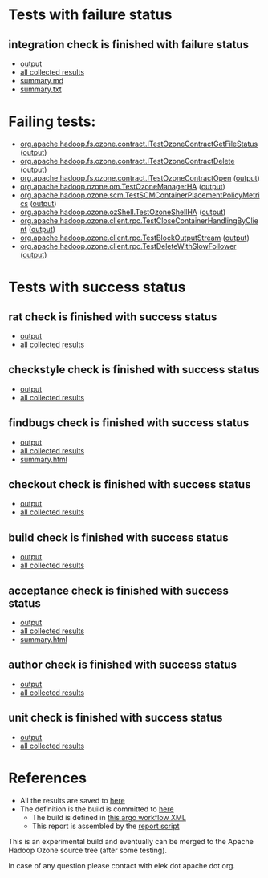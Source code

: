 # Tests with failure status

## integration check is finished with failure status

   * [output](https://raw.githubusercontent.com/elek/ozone-ci-q4/master/pr/pr-hdds-2181-4npqb/integration/output.log)
   * [all collected results](https://github.com/elek/ozone-ci-q4/tree/master/pr/pr-hdds-2181-4npqb/integration)
   * [summary.md](https://github.com/elek/ozone-ci-q4/tree/master/pr/pr-hdds-2181-4npqb/integration/summary.md)
   * [summary.txt](https://github.com/elek/ozone-ci-q4/tree/master/pr/pr-hdds-2181-4npqb/integration/summary.txt)

# Failing tests: 

 * [org.apache.hadoop.fs.ozone.contract.ITestOzoneContractGetFileStatus](hadoop-ozone/ozonefs/org.apache.hadoop.fs.ozone.contract.ITestOzoneContractGetFileStatus.txt) ([output](hadoop-ozone/ozonefs/org.apache.hadoop.fs.ozone.contract.ITestOzoneContractGetFileStatus-output.txt))
 * [org.apache.hadoop.fs.ozone.contract.ITestOzoneContractDelete](hadoop-ozone/ozonefs/org.apache.hadoop.fs.ozone.contract.ITestOzoneContractDelete.txt) ([output](hadoop-ozone/ozonefs/org.apache.hadoop.fs.ozone.contract.ITestOzoneContractDelete-output.txt))
 * [org.apache.hadoop.fs.ozone.contract.ITestOzoneContractOpen](hadoop-ozone/ozonefs/org.apache.hadoop.fs.ozone.contract.ITestOzoneContractOpen.txt) ([output](hadoop-ozone/ozonefs/org.apache.hadoop.fs.ozone.contract.ITestOzoneContractOpen-output.txt))
 * [org.apache.hadoop.ozone.om.TestOzoneManagerHA](hadoop-ozone/integration-test/org.apache.hadoop.ozone.om.TestOzoneManagerHA.txt) ([output](hadoop-ozone/integration-test/org.apache.hadoop.ozone.om.TestOzoneManagerHA-output.txt))
 * [org.apache.hadoop.ozone.scm.TestSCMContainerPlacementPolicyMetrics](hadoop-ozone/integration-test/org.apache.hadoop.ozone.scm.TestSCMContainerPlacementPolicyMetrics.txt) ([output](hadoop-ozone/integration-test/org.apache.hadoop.ozone.scm.TestSCMContainerPlacementPolicyMetrics-output.txt))
 * [org.apache.hadoop.ozone.ozShell.TestOzoneShellHA](hadoop-ozone/integration-test/org.apache.hadoop.ozone.ozShell.TestOzoneShellHA.txt) ([output](hadoop-ozone/integration-test/org.apache.hadoop.ozone.ozShell.TestOzoneShellHA-output.txt))
 * [org.apache.hadoop.ozone.client.rpc.TestCloseContainerHandlingByClient](hadoop-ozone/integration-test/org.apache.hadoop.ozone.client.rpc.TestCloseContainerHandlingByClient.txt) ([output](hadoop-ozone/integration-test/org.apache.hadoop.ozone.client.rpc.TestCloseContainerHandlingByClient-output.txt))
 * [org.apache.hadoop.ozone.client.rpc.TestBlockOutputStream](hadoop-ozone/integration-test/org.apache.hadoop.ozone.client.rpc.TestBlockOutputStream.txt) ([output](hadoop-ozone/integration-test/org.apache.hadoop.ozone.client.rpc.TestBlockOutputStream-output.txt))
 * [org.apache.hadoop.ozone.client.rpc.TestDeleteWithSlowFollower](hadoop-ozone/integration-test/org.apache.hadoop.ozone.client.rpc.TestDeleteWithSlowFollower.txt) ([output](hadoop-ozone/integration-test/org.apache.hadoop.ozone.client.rpc.TestDeleteWithSlowFollower-output.txt))


# Tests with success status

## rat check is finished with success status

   * [output](https://raw.githubusercontent.com/elek/ozone-ci-q4/master/pr/pr-hdds-2181-4npqb/rat/output.log)
   * [all collected results](https://github.com/elek/ozone-ci-q4/tree/master/pr/pr-hdds-2181-4npqb/rat)


## checkstyle check is finished with success status

   * [output](https://raw.githubusercontent.com/elek/ozone-ci-q4/master/pr/pr-hdds-2181-4npqb/checkstyle/output.log)
   * [all collected results](https://github.com/elek/ozone-ci-q4/tree/master/pr/pr-hdds-2181-4npqb/checkstyle)


## findbugs check is finished with success status

   * [output](https://raw.githubusercontent.com/elek/ozone-ci-q4/master/pr/pr-hdds-2181-4npqb/findbugs/output.log)
   * [all collected results](https://github.com/elek/ozone-ci-q4/tree/master/pr/pr-hdds-2181-4npqb/findbugs)
   * [summary.html](https://elek.github.io/ozone-ci-q4/pr/pr-hdds-2181-4npqb/findbugs/summary.html)


## checkout check is finished with success status

   * [output](https://raw.githubusercontent.com/elek/ozone-ci-q4/master/pr/pr-hdds-2181-4npqb/checkout/output.log)
   * [all collected results](https://github.com/elek/ozone-ci-q4/tree/master/pr/pr-hdds-2181-4npqb/checkout)


## build check is finished with success status

   * [output](https://raw.githubusercontent.com/elek/ozone-ci-q4/master/pr/pr-hdds-2181-4npqb/build/output.log)
   * [all collected results](https://github.com/elek/ozone-ci-q4/tree/master/pr/pr-hdds-2181-4npqb/build)


## acceptance check is finished with success status

   * [output](https://raw.githubusercontent.com/elek/ozone-ci-q4/master/pr/pr-hdds-2181-4npqb/acceptance/output.log)
   * [all collected results](https://github.com/elek/ozone-ci-q4/tree/master/pr/pr-hdds-2181-4npqb/acceptance)
   * [summary.html](https://elek.github.io/ozone-ci-q4/pr/pr-hdds-2181-4npqb/acceptance/summary.html)


## author check is finished with success status

   * [output](https://raw.githubusercontent.com/elek/ozone-ci-q4/master/pr/pr-hdds-2181-4npqb/author/output.log)
   * [all collected results](https://github.com/elek/ozone-ci-q4/tree/master/pr/pr-hdds-2181-4npqb/author)


## unit check is finished with success status

   * [output](https://raw.githubusercontent.com/elek/ozone-ci-q4/master/pr/pr-hdds-2181-4npqb/unit/output.log)
   * [all collected results](https://github.com/elek/ozone-ci-q4/tree/master/pr/pr-hdds-2181-4npqb/unit)




# References

 * All the results are saved to [here](https://github.com/elek/ozone-ci-q4/tree/master/pr/pr-hdds-2181-4npqb/)
 * The definition is the build is committed to [here](https://github.com/elek/argo-ozone)
    * The build is defined in [this argo workflow XML](https://github.com/elek/argo-ozone/blob/master/ozone-build.yaml)
    * This report is assembled by the [report script](https://github.com/elek/argo-ozone/blob/master/scripts/report.sh)

This is an experimental build and eventually can be merged to the Apache Hadoop Ozone source tree (after some testing).

In case of any question please contact with elek dot apache dot org.
